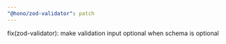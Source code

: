 ```yaml
---
"@hono/zod-validator": patch
---
```


fix(zod-validator): make validation input optional when schema is optional
